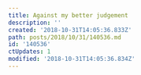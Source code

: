 ```yaml
---
title: Against my better judgement
description: ''
created: '2018-10-31T14:05:36.833Z'
path: posts/2018/10/31/140536.md
id: '140536'
ctUpdates: 1
modified: '2018-10-31T14:05:36.834Z'
---
```

